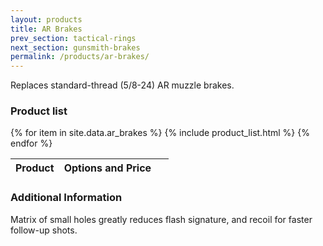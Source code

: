 ```yaml
---
layout: products
title: AR Brakes
prev_section: tactical-rings
next_section: gunsmith-brakes
permalink: /products/ar-brakes/
---
```


Replaces standard-thread (5/8-24) AR muzzle brakes.

### Product list

<div class="mobile-side-scroller">

<table>
  <thead>
    <tr>
      <th>Product</th>
      <th><span class="option">Options</span> and <span class="price">Price</span></th>
      <th>&nbsp;</th>
    </tr>
  </thead>
  <tbody>
{% for item in site.data.ar_brakes %}
  {% include product_list.html %}
{% endfor %}
  </tbody>
</table>
</div>

### Additional Information

Matrix of small holes greatly reduces flash signature, and recoil for faster follow-up shots.
